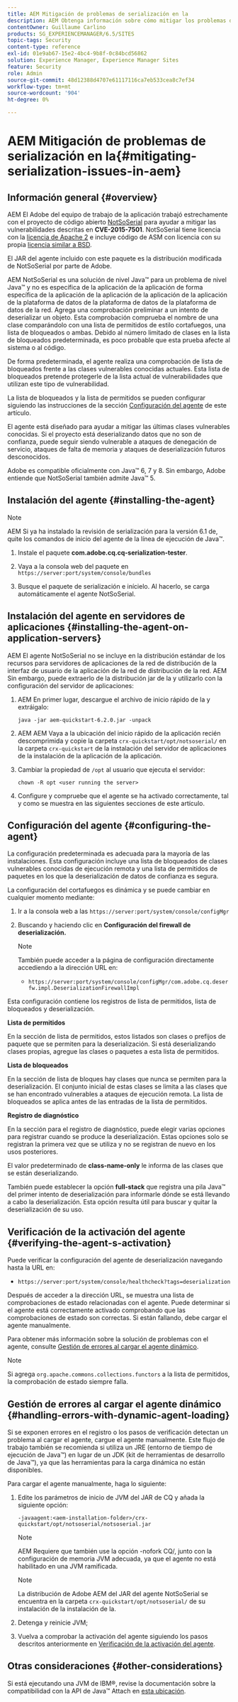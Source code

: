 ```yaml
---
title: AEM Mitigación de problemas de serialización en la
description: AEM Obtenga información sobre cómo mitigar los problemas de serialización en la.
contentOwner: Guillaume Carlino
products: SG_EXPERIENCEMANAGER/6.5/SITES
topic-tags: Security
content-type: reference
exl-id: 01e9ab67-15e2-4bc4-9b8f-0c84bcd56862
solution: Experience Manager, Experience Manager Sites
feature: Security
role: Admin
source-git-commit: 48d12388d4707e61117116ca7eb533cea8c7ef34
workflow-type: tm+mt
source-wordcount: '904'
ht-degree: 0%

---
```


# AEM Mitigación de problemas de serialización en la{#mitigating-serialization-issues-in-aem}

## Información general {#overview}

AEM El Adobe del equipo de trabajo de la aplicación trabajó estrechamente con el proyecto de código abierto [NotSoSerial](https://github.com/kantega/notsoserial) para ayudar a mitigar las vulnerabilidades descritas en **CVE-2015-7501**. NotSoSerial tiene licencia con la [licencia de Apache 2](https://www.apache.org/licenses/LICENSE-2.0) e incluye código de ASM con licencia con su propia [licencia similar a BSD](https://asm.ow2.io/).

El JAR del agente incluido con este paquete es la distribución modificada de NotSoSerial por parte de Adobe.

AEM NotSoSerial es una solución de nivel Java™ para un problema de nivel Java™ y no es específica de la aplicación de la aplicación de forma específica de la aplicación de la aplicación de la aplicación de la aplicación de la plataforma de datos de la plataforma de datos de la plataforma de datos de la red. Agrega una comprobación preliminar a un intento de deserializar un objeto. Esta comprobación comprueba el nombre de una clase comparándolo con una lista de permitidos de estilo cortafuegos, una lista de bloqueados o ambas. Debido al número limitado de clases en la lista de bloqueados predeterminada, es poco probable que esta prueba afecte al sistema o al código.

De forma predeterminada, el agente realiza una comprobación de lista de bloqueados frente a las clases vulnerables conocidas actuales. Esta lista de bloqueados pretende protegerle de la lista actual de vulnerabilidades que utilizan este tipo de vulnerabilidad.

La lista de bloqueados y la lista de permitidos se pueden configurar siguiendo las instrucciones de la sección [Configuración del agente](/help/sites-administering/mitigating-serialization-issues.md#configuring-the-agent) de este artículo.

El agente está diseñado para ayudar a mitigar las últimas clases vulnerables conocidas. Si el proyecto está deserializando datos que no son de confianza, puede seguir siendo vulnerable a ataques de denegación de servicio, ataques de falta de memoria y ataques de deserialización futuros desconocidos.

Adobe es compatible oficialmente con Java™ 6, 7 y 8. Sin embargo, Adobe entiende que NotSoSerial también admite Java™ 5.

## Instalación del agente {#installing-the-agent}

>[!NOTE]
>
>AEM Si ya ha instalado la revisión de serialización para la versión 6.1 de, quite los comandos de inicio del agente de la línea de ejecución de Java™.

1. Instale el paquete **com.adobe.cq.cq-serialization-tester**.

1. Vaya a la consola web del paquete en `https://server:port/system/console/bundles`
1. Busque el paquete de serialización e inícielo. Al hacerlo, se carga automáticamente el agente NotSoSerial.

## Instalación del agente en servidores de aplicaciones {#installing-the-agent-on-application-servers}

AEM El agente NotSoSerial no se incluye en la distribución estándar de los recursos para servidores de aplicaciones de la red de distribución de la interfaz de usuario de la aplicación de la red de distribución de la red. AEM Sin embargo, puede extraerlo de la distribución jar de la y utilizarlo con la configuración del servidor de aplicaciones:

1. AEM En primer lugar, descargue el archivo de inicio rápido de la y extráigalo:

   ```shell
   java -jar aem-quickstart-6.2.0.jar -unpack
   ```

1. AEM AEM Vaya a la ubicación del inicio rápido de la aplicación recién descomprimida y copie la carpeta `crx-quickstart/opt/notsoserial/` en la carpeta `crx-quickstart` de la instalación del servidor de aplicaciones de la instalación de la aplicación de la aplicación.

1. Cambiar la propiedad de `/opt` al usuario que ejecuta el servidor:

   ```shell
   chown -R opt <user running the server>
   ```

1. Configure y compruebe que el agente se ha activado correctamente, tal y como se muestra en las siguientes secciones de este artículo.

## Configuración del agente {#configuring-the-agent}

La configuración predeterminada es adecuada para la mayoría de las instalaciones. Esta configuración incluye una lista de bloqueados de clases vulnerables conocidas de ejecución remota y una lista de permitidos de paquetes en los que la deserialización de datos de confianza es segura.

La configuración del cortafuegos es dinámica y se puede cambiar en cualquier momento mediante:

1. Ir a la consola web a las `https://server:port/system/console/configMgr`
1. Buscando y haciendo clic en **Configuración del firewall de deserialización.**

   >[!NOTE]
   >
   >También puede acceder a la página de configuración directamente accediendo a la dirección URL en:
   >
   >* `https://server:port/system/console/configMgr/com.adobe.cq.deserfw.impl.DeserializationFirewallImpl`

Esta configuración contiene los registros de lista de permitidos, lista de bloqueados y deserialización.

**Lista de permitidos**

En la sección de lista de permitidos, estos listados son clases o prefijos de paquete que se permiten para la deserialización. Si está deserializando clases propias, agregue las clases o paquetes a esta lista de permitidos.

**Lista de bloqueados**

En la sección de lista de bloques hay clases que nunca se permiten para la deserialización. El conjunto inicial de estas clases se limita a las clases que se han encontrado vulnerables a ataques de ejecución remota. La lista de bloqueados se aplica antes de las entradas de la lista de permitidos.

**Registro de diagnóstico**

En la sección para el registro de diagnóstico, puede elegir varias opciones para registrar cuando se produce la deserialización. Estas opciones solo se registran la primera vez que se utiliza y no se registran de nuevo en los usos posteriores.

El valor predeterminado de **class-name-only** le informa de las clases que se están deserializando.

También puede establecer la opción **full-stack** que registra una pila Java™ del primer intento de deserialización para informarle dónde se está llevando a cabo la deserialización. Esta opción resulta útil para buscar y quitar la deserialización de su uso.

## Verificación de la activación del agente {#verifying-the-agent-s-activation}

Puede verificar la configuración del agente de deserialización navegando hasta la URL en:

* `https://server:port/system/console/healthcheck?tags=deserialization`

Después de acceder a la dirección URL, se muestra una lista de comprobaciones de estado relacionadas con el agente. Puede determinar si el agente está correctamente activado comprobando que las comprobaciones de estado son correctas. Si están fallando, debe cargar el agente manualmente.

Para obtener más información sobre la solución de problemas con el agente, consulte [Gestión de errores al cargar el agente dinámico](#handling-errors-with-dynamic-agent-loading).

>[!NOTE]
>
>Si agrega `org.apache.commons.collections.functors` a la lista de permitidos, la comprobación de estado siempre falla.

## Gestión de errores al cargar el agente dinámico {#handling-errors-with-dynamic-agent-loading}

Si se exponen errores en el registro o los pasos de verificación detectan un problema al cargar el agente, cargue el agente manualmente. Este flujo de trabajo también se recomienda si utiliza un JRE (entorno de tiempo de ejecución de Java™) en lugar de un JDK (kit de herramientas de desarrollo de Java™), ya que las herramientas para la carga dinámica no están disponibles.

Para cargar el agente manualmente, haga lo siguiente:

1. Edite los parámetros de inicio de JVM del JAR de CQ y añada la siguiente opción:

   ```shell
   -javaagent:<aem-installation-folder>/crx-quickstart/opt/notsoserial/notsoserial.jar
   ```

   >[!NOTE]
   >
   >AEM Requiere que también use la opción -nofork CQ/, junto con la configuración de memoria JVM adecuada, ya que el agente no está habilitado en una JVM ramificada.

   >[!NOTE]
   >
   >La distribución de Adobe AEM del JAR del agente NotSoSerial se encuentra en la carpeta `crx-quickstart/opt/notsoserial/` de su instalación de la instalación de la.

1. Detenga y reinicie JVM;

1. Vuelva a comprobar la activación del agente siguiendo los pasos descritos anteriormente en [Verificación de la activación del agente](/help/sites-administering/mitigating-serialization-issues.md#verifying-the-agent-s-activation).

## Otras consideraciones {#other-considerations}

Si está ejecutando una JVM de IBM®, revise la documentación sobre la compatibilidad con la API de Java™ Attach en [esta ubicación](https://www.ibm.com/docs/en/sdk-java-technology/8?topic=documentation-java-attach-api).
